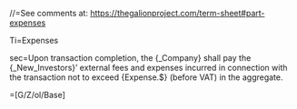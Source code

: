 //=See comments at: <a href="https://thegalionproject.com/term-sheet#part-expenses">https://thegalionproject.com/term-sheet#part-expenses</a>


Ti=Expenses

sec=Upon transaction completion, the {_Company} shall pay the {_New_Investors}’ external fees and expenses incurred in connection with the transaction not to exceed {Expense.$} (before VAT) in the aggregate.

=[G/Z/ol/Base]